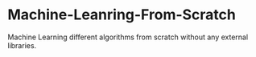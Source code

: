 # Machine-Leanring-From-Scratch
Machine Learning different algorithms from scratch without any external libraries.
